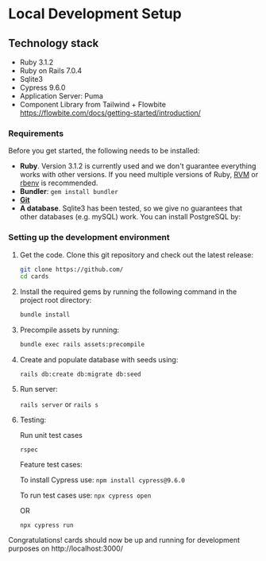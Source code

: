 # Local Development Setup

## Technology stack

- Ruby 3.1.2
- Ruby on Rails 7.0.4
- Sqlite3
- Cypress 9.6.0
- Application Server: Puma
- Component Library from Tailwind + Flowbite https://flowbite.com/docs/getting-started/introduction/

### Requirements

Before you get started, the following needs to be installed:

- **Ruby**. Version 3.1.2 is currently used and we don't guarantee everything works with other versions. If you need multiple versions of Ruby, [RVM](https://rvm.io//) or [rbenv](https://github.com/rbenv/rbenv) is recommended.
- **Bundler**: `gem install bundler`
- [**Git**](http://help.github.com/git-installation-redirect)
- **A database**. Sqlite3 has been tested, so we give no guarantees that other databases (e.g. mySQL) work. You can install PostgreSQL by:

### Setting up the development environment

1.  Get the code. Clone this git repository and check out the latest release:

    ```bash
    git clone https://github.com/
    cd cards
    ```

2.  Install the required gems by running the following command in the project root directory:

    ```bash
    bundle install
    ```

3.  Precompile assets by running:

    ```bash
    bundle exec rails assets:precompile
    ```

4.  Create and populate database with seeds using:

    ```
    rails db:create db:migrate db:seed
    ```

5.  Run server:

    `rails server` or `rails s`

6.  Testing:

    Run unit test cases 
    
    ```
    rspec
    ```

    Feature test cases:

    To install Cypress use: `npm install cypress@9.6.0`

    
    To run test cases use: `npx cypress open`

    OR

    `npx cypress run`

Congratulations! cards should now be up and running for development purposes on http://localhost:3000/
